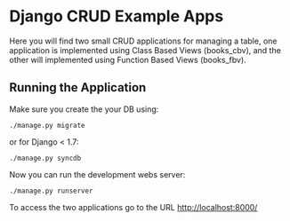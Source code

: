 # Django CRUD Example Apps

Here you will find two small CRUD applications for managing a  table, one application is implemented using Class Based Views (books\_cbv), and the other will implemented using Function Based Views (books\_fbv).

## Running the Application


Make sure you create the your DB using:

    ./manage.py migrate

or for Django < 1.7:

    ./manage.py syncdb

Now you can run the development webs server:

    ./manage.py runserver

To access the two applications go to the URL <http://localhost:8000/>
